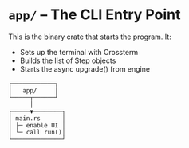 # `app/` – The CLI Entry Point

This is the binary crate that starts the program. It:
- Sets up the terminal with Crossterm
- Builds the list of Step objects
- Starts the async upgrade() from engine

```figma
┌────────────┐
│   app/     │
└─────┬──────┘
      │
┌─────▼────────┐
│ main.rs      │
│ ├─ enable UI │
│ └─ call run()│
└──────────────┘
```
